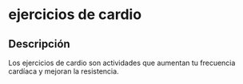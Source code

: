 # ejercicios de cardio 

## Descripción
Los ejercicios de cardio son actividades que aumentan tu frecuencia cardíaca y mejoran la resistencia.
